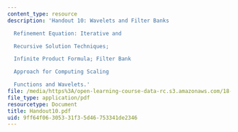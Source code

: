 ```yaml
---
content_type: resource
description: 'Handout 10: Wavelets and Filter Banks

  Refinement Equation: Iterative and

  Recursive Solution Techniques;

  Infinite Product Formula; Filter Bank

  Approach for Computing Scaling

  Functions and Wavelets.'
file: /media/https%3A/open-learning-course-data-rc.s3.amazonaws.com/18-327-wavelets-filter-banks-and-applications-spring-2003/9ff64f06305331f35d46753341de2346_Handout10.pdf
file_type: application/pdf
resourcetype: Document
title: Handout10.pdf
uid: 9ff64f06-3053-31f3-5d46-753341de2346
---
```

